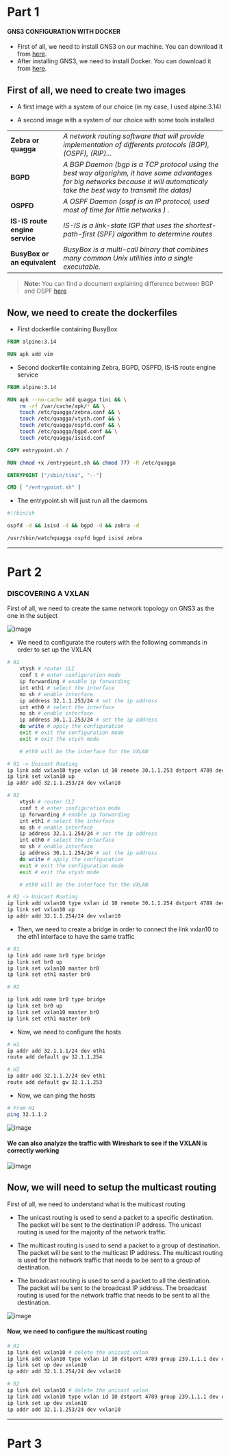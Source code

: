 # Part 1

#### GNS3 CONFIGURATION WITH DOCKER
-   First of all, we need to install GNS3 on our machine. You can download it from [here](https://docs.gns3.com/docs/getting-started/installation/linux/).
-   After installing GNS3, we need to install Docker. You can download it from [here](https://docs.docker.com/engine/install/ubuntu/).

## First of all, we need to create two images
-   A first image with a system of our choice (in my case, I used alpine:3.14)

-   A second image with a system of our choice with some tools installed 

| |  |
|--|--|
| **Zebra or quagga** | *A network routing software that will provide implementation of differents protocols (BGP), (OSPF), (RIP)...*
| **BGPD** | *A BGP Daemon (bgp is a TCP protocol using the best way algorighm, it have some advantages for big networks because it will automaticaly take the best way to transmit the datas)*
| **OSPFD** | *A OSPF Daemon (ospf is an IP protocol, used most of time for little networks ) .*
| **IS-IS route engine service** | *IS-IS is a link-state IGP that uses the shortest-path-first (SPF) algorithm to determine routes* 
| **BusyBox or an equivalent** | *BusyBox is a multi-call binary that combines many common Unix utilities into a single executable.*

> **Note:** You can find a document explaining difference between BGP and OSPF [here](https://community.fs.com/fr/blog/ospf-vs-bgp-routing-protocol-choice.html)

## Now, we need to create the dockerfiles

-  First dockerfile containing BusyBox

```dockerfile
FROM alpine:3.14

RUN apk add vim 
```

-  Second dockerfile containing Zebra, BGPD, OSPFD, IS-IS route engine service

```dockerfile
FROM alpine:3.14

RUN apk --no-cache add quagga tini && \
    rm -rf /var/cache/apk/* && \
    touch /etc/quagga/zebra.conf && \
    touch /etc/quagga/vtysh.conf && \
    touch /etc/quagga/ospfd.conf && \
    touch /etc/quagga/bgpd.conf && \
    touch /etc/quagga/isisd.conf

COPY entrypoint.sh /

RUN chmod +x /entrypoint.sh && chmod 777 -R /etc/quagga

ENTRYPOINT ["/sbin/tini", "--"]

CMD [ "/entrypoint.sh" ]
```
- The entrypoint.sh will just run all the daemons

```bash
#!/bin/sh

ospfd -d && isisd -d && bgpd -d && zebra -d

/usr/sbin/watchquagga ospfd bgpd isisd zebra
```

--------------------

# Part 2

### DISCOVERING A VXLAN

First of all, we need to create the same network topology on GNS3 as the one in the subject

![image](https://zekao.s-ul.eu/L621xIr3.png)

- We need to configurate the routers with the following commands in order to set up the VXLAN

```bash
# R1
    vtysh # router CLI
    conf t # enter configuration mode
    ip forwarding # enable ip forwarding
    int eth1 # select the interface
    no sh # enable interface
    ip address 32.1.1.253/24 # set the ip address
    int eth0 # select the interface
    no sh # enable interface
    ip address 30.1.1.253/24 # set the ip address
    do write # apply the configuration
    exit # exit the configuration mode
    exit # exit the vtysh mode

    # eth0 will be the interface for the VXLAN

# R1 -> Unicast Routing
ip link add vxlan10 type vxlan id 10 remote 30.1.1.253 dstport 4789 dev eth0 #  distant ip address where the packet will be sent in port 4789
ip link set vxlan10 up
ip addr add 32.1.1.253/24 dev vxlan10

# R2
    vtysh # router CLI
    conf t # enter configuration mode
    ip forwarding # enable ip forwarding
    int eth1 # select the interface
    no sh # enable interface
    ip address 32.1.1.254/24 # set the ip address
    int eth0 # select the interface
    no sh # enable interface
    ip address 30.1.1.254/24 # set the ip address
    do write # apply the configuration
    exit # exit the configuration mode
    exit # exit the vtysh mode

    # eth0 will be the interface for the VXLAN

# R2 -> Unicast Routing
ip link add vxlan10 type vxlan id 10 remote 30.1.1.254 dstport 4789 dev eth0 # distant ip address where the packet will be sent in port 4789
ip link set vxlan10 up
ip addr add 32.1.1.254/24 dev vxlan10
```
- Then, we need to create a bridge in order to connect the link vxlan10 to the eth1 interface to have the same traffic 

```bash
# R1
ip link add name br0 type bridge
ip link set br0 up
ip link set vxlan10 master br0
ip link set eth1 master br0

# R2

ip link add name br0 type bridge
ip link set br0 up
ip link set vxlan10 master br0
ip link set eth1 master br0
```

- Now, we need to configure the hosts

```bash
# H1
ip addr add 32.1.1.1/24 dev eth1
route add default gw 32.1.1.254 

# H2
ip addr add 32.1.1.2/24 dev eth1
route add default gw 32.1.1.253
```

- Now, we can ping the hosts

```bash
# From H1
ping 32.1.1.2
``` 
![image](https://zekao.s-ul.eu/Pok9h4FF.png)

#### We can also analyze the traffic with Wireshark to see if the VXLAN is correctly working

![image](https://zekao.s-ul.eu/TKVjZHsU.png)


## Now, we will need to setup the multicast routing

First of all, we need to understand what is the multicast routing

- The unicast routing is used to send a packet to a specific destination. The packet will be sent to the destination IP address. The unicast routing is used for the majority of the network traffic.

- The multicast routing is used to send a packet to a group of destination. The packet will be sent to the multicast IP address. The multicast routing is used for the network traffic that needs to be sent to a group of destination.

- The broadcast routing is used to send a packet to all the destination. The packet will be sent to the broadcast IP address. The broadcast routing is used for the network traffic that needs to be sent to all the destination.

![image](https://techterms.com/img/xl/multicast_946.png)

#### Now, we need to configure the multicast routing

```bash
# R1
ip link del vxlan10 # delete the unicast vxlan
ip link add vxlan10 type vxlan id 10 dstport 4789 group 239.1.1.1 dev eth0 ttl auto # 239.1.1.1 will communicate with 30.1.1.254 in the port 4789 with auto ttl for the packets
ip link set up dev vxlan10
ip addr add 32.1.1.254/24 dev vxlan10

# R2
ip link del vxlan10 # delete the unicast vxlan
ip link add vxlan10 type vxlan id 10 dstport 4789 group 239.1.1.1 dev eth0 ttl auto # 239.1.1.1 will communicate with 30.1.1.253 in the port 4789 with auto ttl for the packets
ip link set up dev vxlan10
ip addr add 32.1.1.253/24 dev vxlan10
```



--------------------

# Part 3